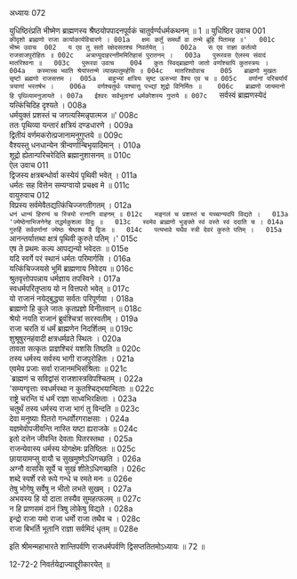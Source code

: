 अध्यायः 072

युधिष्ठिरंप्रति भीष्मेण ब्राह्मणस्य श्रैष्ठयोपपादनपूर्वकं चातुर्वर्ण्यधर्मकथनम् ॥ 1 ॥
युधिष्ठिर उवाच 	001  
`कीदृशो ब्राह्मणो राजा कार्याकार्यविचारणे ।	001a  
क्षमः कर्तुं समर्थो वा तन्मे ब्रूहि पितामह ॥'	001c  
भीष्म उवाच 	002  
य एव तु सतो रक्षेदसतश्च निवर्तयेत् ।	002a  
स एव राज्ञा कर्तव्यो राजन्राजपुरोहितः ॥	002c  
अत्राप्युदाहरन्तीममितिहासं पुरातनम् ।	003a  
पुरूरवस ऐलस्य संवादं मातरिश्वना ॥	003c  
पुरूरवा उवाच 	004  
कुतः स्विद्ब्राह्मणो जातो वर्णाश्चापि कुतस्त्रयः ।	004a  
कस्माच्च भवति श्रेयांस्तन्मे व्याख्यातुमर्हसि ॥	004c  
मातरिश्वोवाच 	005  
ब्राह्मणो मुखतः सृष्टो ब्रह्मणो राजसत्तम ।	005a  
बाहुभ्यां क्षत्रियः सृष्ट ऊरुभ्यां वैश्य एव च ॥	005c  
वर्णानां परिचर्यार्यं त्रयाणां भरतर्षभ ।	006a  
वर्णश्चतुर्थः पश्चात्तु पभ्द्यां शूद्रो विनिर्मितः ॥	006c  
ब्राह्मणो जायमानो हि पृथिव्यामनुजायते ।	007a  
ईश्वरः सर्वभूतानां धर्मकोशस्य गुप्तये ॥	007c  
`सर्वस्वं ब्राह्मणस्येदं यत्किंचिदिह दृश्यते ।	008a  
धर्मयुक्तं प्रशस्तं च जगत्यस्मिन्नृपात्मज ॥'	008c  
ततः पृथिव्या यन्तारं क्षत्रियं दण्डधारणे ।	009a  
द्वितीयं वर्णमकरोत्प्रजानामनुगुप्तये ॥	009c  
वैश्यस्तु धनधान्येन त्रीन्वर्णान्बिभृयादिमान् ।	010a  
शूद्रो ह्येतान्परिचरेदिति ब्रह्मानुशासनम् ॥	010c  
ऐल उवाच 	011  
द्विजस्य क्षत्रबन्धोर्वा कस्येयं पृथिवी भवेत् ।	011a  
धर्मतः सह वित्तेन सम्यग्वायो प्रचक्ष्व मे ॥	011c  
वायुरुवाच 	012  
विप्रस्य सर्वमेवैतद्यत्किंचिज्जगतीगतम् ।	012a  
`धनं धान्यं हिरण्यं च स्त्रियो रत्नानि वाहनम् ॥	012c  
मङ्गलं च प्रशस्तं च यच्चान्यदपि विद्यते ।	013a  
 'ज्येष्ठेनाभिजनेनेह तद्धर्मकुशला विदुः ॥	013c  
स्वमेव ब्राह्मणो भुङ्क्ते स्वं वस्ते स्वं ददाति च ।	014a  
गुरुर्हि सर्ववर्णानां ज्येष्ठः श्रेष्ठश्च वै द्विजः ॥	014c  
पत्यभावे यथैव स्त्री देवरं कुरुते पतिम् ।	015a  
`आनन्तर्यात्तथा क्षत्रं पृथिवी कुरुते पतिम् ।'	015c  
एष ते प्रथमः कल्प आपद्यन्यो भवेदतः ॥	015e  
यदि स्वर्गे परं स्थानं धर्मतः परिमार्गसि ।	016a  
यत्किंचिज्जयसे भूमिं ब्राह्मणाय निवेदय ॥	016c  
श्रुतवृत्तोपपन्नाय धर्मज्ञाय तपस्विने ।	017a  
स्वधर्मपरितृप्ताय यो न वित्तपरो भवेत् ॥	017c  
यो राजानं नयेद्बुद्ध्या सर्वतः परिपूर्णया ।	018a  
ब्राह्मणो हि कुले जातः कृतप्रज्ञो विनीतवान् ॥	018c  
श्रेयो नयति राजानं ब्रुवंश्चित्रां सरस्वतीम् ।	019a  
राजा चरति यं धर्मं ब्राह्मणेन निदर्शितम् ॥	019c  
शुश्रूषुरनहंवादी क्षत्रधर्मव्रते स्थितः ।	020a  
तावता सत्कृतः प्राज्ञश्चिरं यशसि तिष्ठति ॥	020c  
तस्य धर्मस्य सर्वस्य भागी राजपुरोहितः ।	021a  
एवमेव प्रजाः सर्वा राजानमभिसंश्रिताः ॥	021c  
`ब्राह्मणं च सविद्वांसं राजशास्त्रविपश्चितम् ।	022a  
'सम्यग्वृत्ताः स्वधर्मस्था न कुतश्चिद्भयान्विताः ॥	022c  
राष्ट्रे चरन्ति यं धर्मं राज्ञा साध्वभिरक्षिताः ।	023a  
चतुर्थं तस्य धर्मस्य राजा भागं तु विन्दति ॥	023c  
देवा मनुष्याः पितरो गन्धर्वोरगराक्षसाः ।	024a  
यज्ञमेवोपजीवन्ति नास्ति यष्टा ह्यराजके ॥	024c  
इतो दत्तेन जीवन्ति देवताः पितरस्तथा ।	025a  
राजन्येवास्य धर्मस्य योगक्षेमः प्रतिष्ठितः ॥	025c  
छायायामप्सु वायौ च सुखमुष्णेऽधिगच्छति ।	026a  
अग्नौ वाससि सूर्ये च सुखं शीतेऽधिगच्छति ।	026c  
शब्दे स्पर्शे रसे रूपे गन्धे च रमते मनः ॥	026e  
तेषु भोगेषु सर्वेषु न भीतो लभते सुखम् ।	027a  
अभयस्य हि यो दाता तस्यैव सुमहत्फलम् ॥	027c  
न हि प्राणसमं दानं त्रिषु लोकेषु विद्यते ।	028a  
इन्द्रो राजा यमो राजा धर्मो राजा तथैव च ।	028c  
राजा बिभर्ति भूतानि राज्ञा सर्वमिदं धृतम् ॥ 	028e  

इति श्रीमन्महाभारते शान्तिपर्वणि राजधर्मपर्वणि द्विसप्ततितमोऽध्यायः ॥ 72 ॥

12-72-2 निवर्तयेद्राज्याद्दूरीकारयेत् ॥
